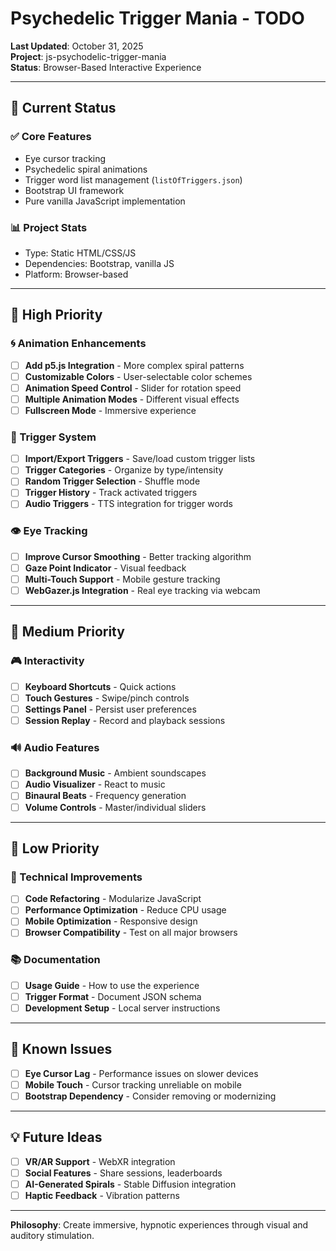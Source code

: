 # Psychedelic Trigger Mania - TODO

**Last Updated**: October 31, 2025  
**Project**: js-psychodelic-trigger-mania  
**Status**: Browser-Based Interactive Experience

---

## 🎯 Current Status

### ✅ Core Features

- Eye cursor tracking
- Psychedelic spiral animations
- Trigger word list management (`listOfTriggers.json`)
- Bootstrap UI framework
- Pure vanilla JavaScript implementation

### 📊 Project Stats

- Type: Static HTML/CSS/JS
- Dependencies: Bootstrap, vanilla JS
- Platform: Browser-based

---

## 🚀 High Priority

### 🌀 Animation Enhancements

- [ ] **Add p5.js Integration** - More complex spiral patterns
- [ ] **Customizable Colors** - User-selectable color schemes
- [ ] **Animation Speed Control** - Slider for rotation speed
- [ ] **Multiple Animation Modes** - Different visual effects
- [ ] **Fullscreen Mode** - Immersive experience

### 🎯 Trigger System

- [ ] **Import/Export Triggers** - Save/load custom trigger lists
- [ ] **Trigger Categories** - Organize by type/intensity
- [ ] **Random Trigger Selection** - Shuffle mode
- [ ] **Trigger History** - Track activated triggers
- [ ] **Audio Triggers** - TTS integration for trigger words

### 👁️ Eye Tracking

- [ ] **Improve Cursor Smoothing** - Better tracking algorithm
- [ ] **Gaze Point Indicator** - Visual feedback
- [ ] **Multi-Touch Support** - Mobile gesture tracking
- [ ] **WebGazer.js Integration** - Real eye tracking via webcam

---

## 🎨 Medium Priority

### 🎮 Interactivity

- [ ] **Keyboard Shortcuts** - Quick actions
- [ ] **Touch Gestures** - Swipe/pinch controls
- [ ] **Settings Panel** - Persist user preferences
- [ ] **Session Replay** - Record and playback sessions

### 🔊 Audio Features

- [ ] **Background Music** - Ambient soundscapes
- [ ] **Audio Visualizer** - React to music
- [ ] **Binaural Beats** - Frequency generation
- [ ] **Volume Controls** - Master/individual sliders

---

## 🔧 Low Priority

### 🧪 Technical Improvements

- [ ] **Code Refactoring** - Modularize JavaScript
- [ ] **Performance Optimization** - Reduce CPU usage
- [ ] **Mobile Optimization** - Responsive design
- [ ] **Browser Compatibility** - Test on all major browsers

### 📚 Documentation

- [ ] **Usage Guide** - How to use the experience
- [ ] **Trigger Format** - Document JSON schema
- [ ] **Development Setup** - Local server instructions

---

## 🐛 Known Issues

- [ ] **Eye Cursor Lag** - Performance issues on slower devices
- [ ] **Mobile Touch** - Cursor tracking unreliable on mobile
- [ ] **Bootstrap Dependency** - Consider removing or modernizing

---

## 💡 Future Ideas

- [ ] **VR/AR Support** - WebXR integration
- [ ] **Social Features** - Share sessions, leaderboards
- [ ] **AI-Generated Spirals** - Stable Diffusion integration
- [ ] **Haptic Feedback** - Vibration patterns

---

**Philosophy**: Create immersive, hypnotic experiences through visual and auditory stimulation.
